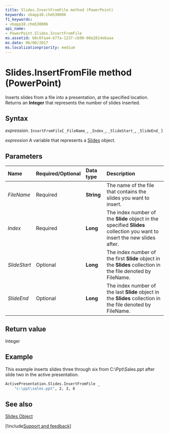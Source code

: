 ```yaml
---
title: Slides.InsertFromFile method (PowerPoint)
keywords: vbapp10.chm530006
f1_keywords:
- vbapp10.chm530006
api_name:
- PowerPoint.Slides.InsertFromFile
ms.assetid: b8c6faa4-b77a-1237-cb90-00a2814e6aaa
ms.date: 06/08/2017
ms.localizationpriority: medium
---
```



# Slides.InsertFromFile method (PowerPoint)

Inserts slides from a file into a presentation, at the specified location. Returns an **Integer** that represents the number of slides inserted.


## Syntax

_expression_. `InsertFromFile`( `_FileName_`, `_Index_`, `_SlideStart_`, `_SlideEnd_` )

_expression_ A variable that represents a [Slides](PowerPoint.Slides.md) object.


## Parameters



|Name|Required/Optional|Data type|Description|
|:-----|:-----|:-----|:-----|
| _FileName_|Required|**String**|The name of the file that contains the slides you want to insert.|
| _Index_|Required|**Long**|The index number of the **Slide** object in the specified **Slides** collection you want to insert the new slides after.|
| _SlideStart_|Optional|**Long**|The index number of the first **Slide** object in the **Slides** collection in the file denoted by FileName.|
| _SlideEnd_|Optional|**Long**|The index number of the last **Slide** object in the **Slides** collection in the file denoted by FileName.|

## Return value

Integer


## Example

This example inserts slides three through six from C:\Ppt\Sales.ppt after slide two in the active presentation.


```vb
ActivePresentation.Slides.InsertFromFile _
    "c:\ppt\sales.ppt", 2, 3, 6
```


## See also


[Slides Object](PowerPoint.Slides.md)

[!include[Support and feedback](~/includes/feedback-boilerplate.md)]
